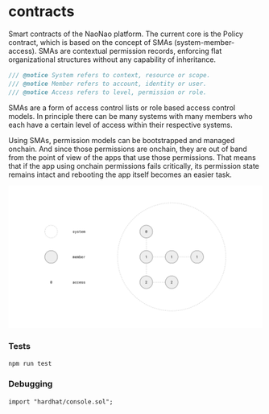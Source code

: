 # contracts

Smart contracts of the NaoNao platform. The current core is the Policy contract,
which is based on the concept of SMAs (system-member-access). SMAs are
contextual permission records, enforcing flat organizational structures without
any capability of inheritance.

```js
/// @notice System refers to context, resource or scope.
/// @notice Member refers to account, identity or user.
/// @notice Access refers to level, permission or role.
```

SMAs are a form of access control lists or role based access control models. In
principle there can be many systems with many members who each have a certain
level of access within their respective systems.

Using SMAs, permission models can be bootstrapped and managed onchain. And since
those permissions are onchain, they are out of band from the point of view of
the apps that use those permissions. That means that if the app using onchain
permissions fails critically, its permission state remains intact and rebooting
the app itself becomes an easier task.

![Clause](/assets/sma.svg)

### Tests

```
npm run test
```

### Debugging

```
import "hardhat/console.sol";
```
